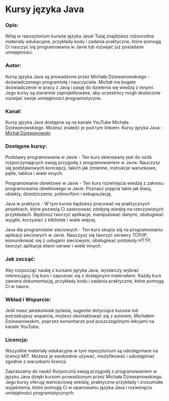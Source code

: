 # Kursy języka Java

### **Opis:**
Witaj w repozytorium kursów języka Java! Tutaj znajdziesz różnorodne materiały edukacyjne, przykłady kodu i zadania praktyczne, które pomogą Ci nauczyć się programowania w Javie lub rozwijać już posiadane umiejętności.

### **Autor:**
Kursy języka Java są prowadzone przez Michała Dziewanowskiego - doświadczonego programistę i nauczyciela. Michał ma bogate doświadczenie w pracy z Javą i pasję do dzielenia się wiedzą z innymi. Jego kursy są starannie zaprojektowane, aby uczestnicy mogli skutecznie rozwijać swoje umiejętności programistyczne.

### **Kanał:**
Kursy języka Java dostępne są na kanale YouTube Michała Dziewanowskiego. Możesz znaleźć je pod tym linkiem: Kursy języka Java - [Michał Dziewanowski](https://www.youtube.com/watch?v=qlnhhDfc-Qg)

### **Dostępne kursy:**
Podstawy programowania w Javie - Ten kurs skierowany jest do osób rozpoczynających swoją przygodę z programowaniem w Javie. Nauczysz się podstawowych koncepcji, takich jak zmienne, instrukcje warunkowe, pętle, tablice i wiele innych.

Programowanie obiektowe w Javie - Ten kurs rozwinięcia wiedzę z zakresu programowania obiektowego w Javie. Poznasz pojęcia takie jak klasy, obiekty, dziedziczenie, polimorfizm i enkapsulację.

Java w praktyce - W tym kursie będziesz pracować na praktycznych projektach, które pozwolą Ci zastosować zdobytą wiedzę na rzeczywistych przykładach. Będziesz tworzyć aplikacje, manipulować danymi, obsługiwać wyjątki, korzystać z bibliotek i wiele więcej.

Java dla programistów sieciowych - Ten kurs skupia się na programowaniu aplikacji sieciowych w Javie. Nauczysz się tworzyć serwery TCP/IP, komunikować się z usługami sieciowymi, obsługiwać protokoły HTTP, tworzyć aplikacje klient-serwer i wiele innych.

### **Jak zacząć:**
Aby rozpocząć naukę z kursami języka Java, wystarczy wybrać interesujący Cię kurs i zapoznać się z dostępnymi materiałami. Każdy kurs zawiera dokumentację, przykłady kodu i zadania praktyczne, które pomogą Ci w nauce.

### **Wkład i Wsparcie:**
Jeśli masz jakiekolwiek pytania, sugestie dotyczące kursów lub potrzebujesz wsparcia, możesz skontaktować się z autorem, Michałem Dziewanowskim, poprzez komentarze pod poszczególnymi lekcjami na kanale YouTube.

### **Licencja:**
Wszystkie materiały edukacyjne w tym repozytorium są udostępniane na licencji MIT. Możesz je swobodnie używać, modyfikować i udostępniać zgodnie z warunkami licencji.

Zapraszamy do nauki!
Rozpocznij swoją przygodę z programowaniem w języku Java dzięki kursom prowadzonym przez Michała Dziewanowskiego. Jego kursy oferują wartościową wiedzę, praktyczne przykłady i zrozumiałe wyjaśnienia, które pomogą Ci w opanowaniu języka Java i rozwinięciu umiejętności programistycznych.
